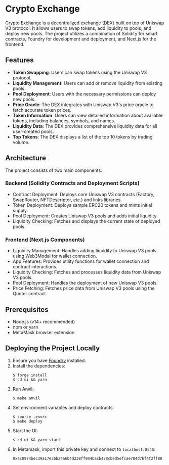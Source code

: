 # Crypto Exchange

Crypto Exchange is a decentralized exchange (DEX) built on top of Uniswap V3 protocol. It allows users to swap tokens, add liquidity to pools, and deploy new pools. The project utilizes a combination of Solidity for smart contracts, Foundry for development and deployment, and Next.js for the frontend.

## Features

- **Token Swapping**: Users can swap tokens using the Uniswap V3 protocol.
- **Liquidity Management**: Users can add or remove liquidity from existing pools.
- **Pool Deployment**: Users with the necessary permissions can deploy new pools.
- **Price Oracle**: The DEX integrates with Uniswap V3's price oracle to fetch accurate token prices.
- **Token Information**: Users can view detailed information about available tokens, including balances, symbols, and names.
- **Liquidity Data**: The DEX provides comprehensive liquidity data for all user-created pools.
- **Top Tokens**: The DEX displays a list of the top 10 tokens by trading volume.

## Architecture

The project consists of two main components:

### Backend (Solidity Contracts and Deployment Scripts)

- Contract Deployment: Deploys core Uniswap V3 contracts (Factory, SwapRouter, NFTDescriptor, etc.) and links libraries.
- Token Deployment: Deploys sample ERC20 tokens and mints initial supply.
- Pool Deployment: Creates Uniswap V3 pools and adds initial liquidity.
- Liquidity Checking: Fetches and displays the current state of deployed pools.

### Frontend (Next.js Components)

- Liquidity Management: Handles adding liquidity to Uniswap V3 pools using Web3Modal for wallet connection.
- App Features: Provides utility functions for wallet connection and contract interactions.
- Liquidity Checking: Fetches and processes liquidity data from Uniswap V3 pools.
- Pool Deployment: Handles the deployment of new Uniswap V3 pools.
- Price Fetching: Fetches price data from Uniswap V3 pools using the Quoter contract.

## Prerequisites

- Node.js (v14+ recommended)
- npm or yarn
- MetaMask browser extension





## Deploying the Project Locally

1. Ensure you have [Foundry](https://github.com/foundry-rs/foundry) installed.
1. Install the dependencies:
    ```shell
    $ forge install
    $ cd ui && yarn
    ```
1. Run Anvil:
    ```shell
    $ make anvil
    ```
1. Set environment variables and deploy contracts:
    ```shell
    $ source .envrc
    $ make deploy
    ```
1. Start the UI:
    ```shell
    $ cd ui && yarn start
    ```
1. In Metamask, import this private key and connect to `localhost:8545`:
    ```
    0xac0974bec39a17e36ba4a6b4d238ff944bacb478cbed5efcae784d7bf4f2ff80
    ```
